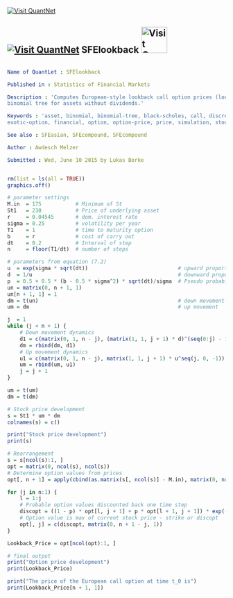 
[<img src="https://github.com/QuantLet/Styleguide-and-Validation-procedure/blob/master/pictures/banner.png" alt="Visit QuantNet">](http://quantlet.de/index.php?p=info)

## [<img src="https://github.com/QuantLet/Styleguide-and-Validation-procedure/blob/master/pictures/qloqo.png" alt="Visit QuantNet">](http://quantlet.de/) **SFElookback** [<img src="https://github.com/QuantLet/Styleguide-and-Validation-procedure/blob/master/pictures/QN2.png" width="60" alt="Visit QuantNet 2.0">](http://quantlet.de/d3/ia)

```yaml

Name of QuantLet : SFElookback

Published in : Statistics of Financial Markets

Description : 'Computes European-style lookback call option prices (lookback option) using a
binomial tree for assets without dividends.'

Keywords : 'asset, binomial, binomial-tree, black-scholes, call, discrete, european-option,
exotic-option, financial, option, option-price, price, simulation, stock-price'

See also : SFEasian, SFEcompound, SFEcompound

Author : Awdesch Melzer

Submitted : Wed, June 10 2015 by Lukas Borke

```


```r

rm(list = ls(all = TRUE))
graphics.off()

# parameter settings
M.in  = 175           # Minimum of St
St1   = 230           # Price of underlying asset
r     = 0.04545       # dom. interest rate
sigma = 0.25          # volatility per year
T1    = 1             # time to maturity option
b     = r             # cost of carry out
dt    = 0.2           # Interval of step
n     = floor(T1/dt)  # number of steps

# parameters from equation (7.2)
u  = exp(sigma * sqrt(dt))                             # upward proportion: approx 1.1183  
d  = 1/u                                               # downward proportion approx. 0.89422
p  = 0.5 + 0.5 * (b - 0.5 * sigma^2) * sqrt(dt)/sigma  # Pseudo probability of up movement approx 0.5127  
un = matrix(0, n + 1, 1)
un[n + 1, 1] = 1
dm = t(un)                                             # down movement
um = dm                                                # up movement

j  = 1
while (j < n + 1) {
    # Down movement dynamics
    d1 = c(matrix(0, 1, n - j), (matrix(1, 1, j + 1) * d)^(seq(0:j) - 1))
    dm = rbind(dm, d1)
    # Up movement dynamics
    u1 = c(matrix(0, 1, n - j), matrix(1, 1, j + 1) * u^seq(j, 0, -1))
    um = rbind(um, u1)
    j = j + 1
}

um = t(um)
dm = t(dm)

# Stock price development
s = St1 * um * dm
colnames(s) = c()

print("Stock price development")
print(s)

# Rearrangement
s = s[ncol(s):1, ]
opt = matrix(0, ncol(s), ncol(s))
# Determine option values from prices
opt[, n + 1] = apply(cbind(as.matrix(s[, ncol(s)] - M.in), matrix(0, nrow(as.matrix(s[, ncol(s)] - M.in)), 1)), 1, max)

for (j in n:1) {
    l = 1:j
    # Probable option values discounted back one time step
    discopt = ((1 - p) * opt[l, j + 1] + p * opt[l + 1, j + 1]) * exp(-b * dt)
    # Option value is max of current stock price - strike or discopt
    opt[, j] = c(discopt, matrix(0, n + 1 - j, 1))
}

Lookback_Price = opt[ncol(opt):1, ]

# final output
print("Option price development")
print(Lookback_Price)

print("The price of the European call option at time t_0 is")
print(Lookback_Price[n + 1, 1]) 

```
